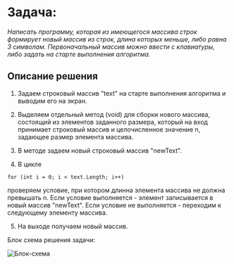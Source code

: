 # Задача: 
*Написать программу, которая из имеющегося массива строк формирует новый массив из строк, длина которых меньше, либо равна 3 символам. Первоначальный массив можно ввести с клавиатуры, либо задать на старте выполнения алгоритма.*

## Описание решения

1. Задаем строковый массив "text" на старте выполнения алгоритма и выводим его на экран.

2. Выделяем отдельный метод (void) для сборки нового массива, состоящий из элементов заданного размера, который на вход принимает строковый массив и целочисленное значение n, задающее размер элемента массива.

3. В методе задаем новый строковый массив "newText".

4. В цикле
 ~~~ 
 for (int i = 0; i < text.Length; i++)
 ~~~

 проверяем условие, при котором длинна элемента массива не должна превышать n. Если условие выполняется - элемент записывается в новый массив "newText". Если условие не выполняется - переходим к следующему элементу массива.

 5. На выходе получаем новый массив.

Блок схема решения задачи:

 ![Блок-схема](Bloc.png)